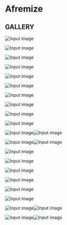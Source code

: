 # Afremize

## GALLERY

![Input image](https://raw.github.com/afremize/afremize/master/Gallery/Haus.jpg)

![Input image](https://raw.github.com/afremize/afremize/master/Gallery/Haus__out.png)

![Input image](https://raw.github.com/afremize/afremize/master/Gallery/Dorm.jpg)

![Input image](https://raw.github.com/afremize/afremize/master/Gallery/Dorm__out.png)

![Input image](https://raw.github.com/afremize/afremize/master/Gallery/Golden_autumn.jpg)

![Input image](https://raw.github.com/afremize/afremize/master/Gallery/Golden_autumn__out.png)

![Input image](https://raw.github.com/afremize/afremize/master/Gallery/Grass_in_Garden.jpg)

![Input image](https://raw.github.com/afremize/afremize/master/Gallery/Grass_in_Garden__out.png)

![Input image](https://raw.github.com/afremize/afremize/master/Gallery/Teufelssee.jpg)

![Input image](https://raw.github.com/afremize/afremize/master/Gallery/Teufelssee__out.png)

![Input image](https://raw.github.com/afremize/afremize/master/Gallery/Red_leaves.jpg)![Input image](https://raw.github.com/afremize/afremize/master/Gallery/Red_leaves__out.png)

![Input image](https://raw.github.com/afremize/afremize/master/Gallery/Evening_in_Brno.jpg)![Input image](https://raw.github.com/afremize/afremize/master/Gallery/Evening_in_Brno__out.jpg)

![Input image](https://raw.github.com/afremize/afremize/master/Gallery/Rain.jpg)

![Input image](https://raw.github.com/afremize/afremize/master/Gallery/Rain__out.png)

![Input image](https://raw.github.com/afremize/afremize/master/Gallery/In_a_Park.jpg)

![Input image](https://raw.github.com/afremize/afremize/master/Gallery/In_a_Park__out.png)

![Input image](https://raw.github.com/afremize/afremize/master/Gallery/Free_University.jpg)

![Input image](https://raw.github.com/afremize/afremize/master/Gallery/Free_University__out.png)

![Input image](https://raw.github.com/afremize/afremize/master/Gallery/Denisa.jpg)![Input image](https://raw.github.com/afremize/afremize/master/Gallery/Denisa__out.png)

![Input image](https://raw.github.com/afremize/afremize/master/Gallery/Waterfall.jpg)![Input image](https://raw.github.com/afremize/afremize/master/Gallery/Waterfall__out.png)
